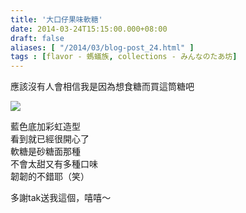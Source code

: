 ```yaml
---
title: '大口仔果味軟糖'
date: 2014-03-24T15:15:00.000+08:00
draft: false
aliases: [ "/2014/03/blog-post_24.html" ]
tags : [flavor - 螞蟻族, collections - みんなのたあ坊]
---
```


應該沒有人會相信我是因為想食糖而買這筒糖吧  

[![](https://4.bp.blogspot.com/-bsbF64AUgNk/XDCzOtxvwjI/AAAAAAAAERU/Boj4SkIiS3Eeg-hF1xzMCAlU5PbKBDUGwCLcBGAs/s640/77.jpg)](https://4.bp.blogspot.com/-bsbF64AUgNk/XDCzOtxvwjI/AAAAAAAAERU/Boj4SkIiS3Eeg-hF1xzMCAlU5PbKBDUGwCLcBGAs/s1600/77.jpg)

藍色底加彩虹造型  
看到就已經很開心了  
軟糖是砂糖面那種  
不會太甜又有多種口味  
韌韌的不錯耶（笑）  
  
多謝tak送我這個，嘻嘻～